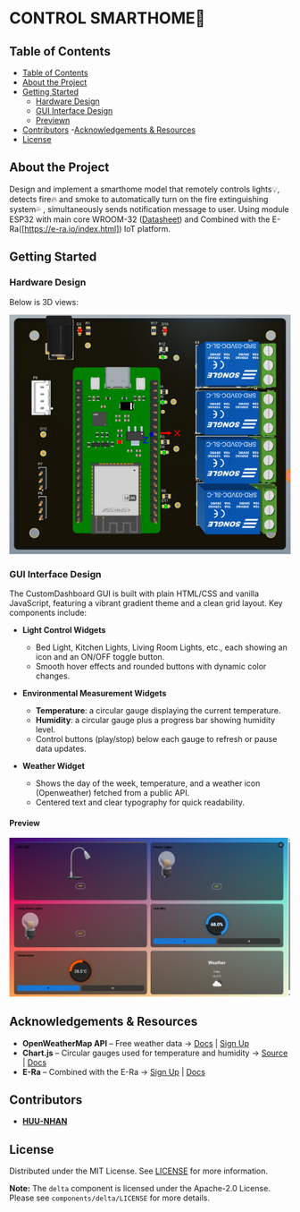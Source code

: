 # CONTROL SMARTHOME🌟

## Table of Contents
- [Table of Contents](#table-of-contents)
- [About the Project](#about-the-project)
- [Getting Started](#getting-started)
  - [Hardware Design](#hardware-Design)
  - [GUI Interface Design](#GUI-Interface-Design)
  - [Previewn](#Preview)
- [Contributors](#Contributors)
-[Acknowledgements & Resources](#Acknowledgements-&-Resources)
- [License](#license)

## About the Project

Design and implement a smarthome model that remotely controls lights💡, detects fire🔥 and smoke to automatically turn on the fire extinguishing system💦 , simultaneously sends notification message to user. Using module ESP32 with main core WROOM-32 ([Datasheet](https://www.espressif.com/en/products/socs/esp32)) and Combined with the E-Ra([https://e-ra.io/index.html]) IoT platform.

## Getting Started

### Hardware Design
Below is 3D views:

![BOARD PCB](assets/board.png)

### GUI Interface Design

The CustomDashboard GUI is built with plain HTML/CSS and vanilla JavaScript, featuring a vibrant gradient theme and a clean grid layout. Key components include:

- **Light Control Widgets**  
  - Bed Light, Kitchen Lights, Living Room Lights, etc., each showing an icon and an ON/OFF toggle button.  
  - Smooth hover effects and rounded buttons with dynamic color changes.

- **Environmental Measurement Widgets**  
  - **Temperature**: a circular gauge displaying the current temperature.  
  - **Humidity**: a circular gauge plus a progress bar showing humidity level.  
  - Control buttons (play/stop) below each gauge to refresh or pause data updates.

- **Weather Widget**  
  - Shows the day of the week, temperature, and a weather icon (Openweather) fetched from a public API.  
  - Centered text and clear typography for quick readability.

#### Preview

<p align="center">
  <img src="assets\GUI.png" alt="Dashboard overview" width="800" />
</p>

## Acknowledgements & Resources

- **OpenWeatherMap API** – Free weather data → [Docs](https://openweathermap.org/api) | [Sign Up](https://home.openweathermap.org/users/sign_up)
- **Chart.js** – Circular gauges used for temperature and humidity → [Source](https://github.com/chartjs/Chart.js) | [Docs](https://www.chartjs.org/docs/)
- **E-Ra** – Combined with the E-Ra → [Sign Up](https://e-ra.io/index.html) | [Docs](https://app.e-ra.io/instruction-guide)
## Contributors

* [**HUU-NHAN**](https://github.com/huunhanspkt03)

## License

Distributed under the MIT License. See [LICENSE](LICENSE) for more information.

**Note:** The `delta` component is licensed under the Apache-2.0 License.  
Please see `components/delta/LICENSE` for more details.
